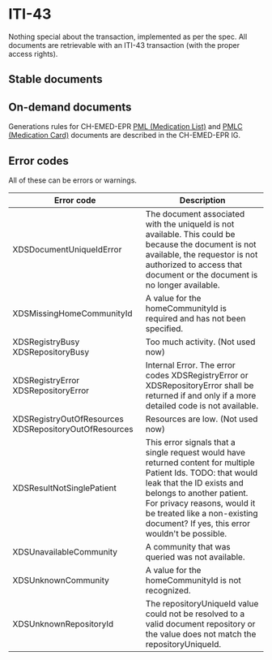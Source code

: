 # ITI-43

Nothing special about the transaction, implemented as per the spec. All documents are retrievable with an ITI-43 transaction (with the proper access rights).

## Stable documents

## On-demand documents

Generations rules for CH-EMED-EPR [PML (Medication List)](https://build.fhir.org/ig/CARA-ch/ch-emed-epr/document_pml.html) and [PMLC (Medication Card)](https://build.fhir.org/ig/CARA-ch/ch-emed-epr/document_pmlc.html) documents are described in the CH-EMED-EPR IG.

## Error codes

All of these can be errors or warnings.

| Error code | Description |
| ------ | ------ |
| XDSDocumentUniqueIdError | The document associated with the uniqueId is not available. This could be because the document is not available, the requestor is not authorized to access that document or the document is no longer available. |
| XDSMissingHomeCommunityId | A value for the homeCommunityId is required and has not been specified. |
| XDSRegistryBusy XDSRepositoryBusy | Too much activity. (Not used now) |
| XDSRegistryError XDSRepositoryError | Internal Error. The error codes XDSRegistryError or XDSRepositoryError shall be returned if and only if a more detailed code is not available. |
| XDSRegistryOutOfResources XDSRepositoryOutOfResources | Resources are low. (Not used now) |
| XDSResultNotSinglePatient | This error signals that a single request would have returned content for multiple Patient Ids. TODO: that would leak that the ID exists and belongs to another patient. For privacy reasons, would it be treated like a non-existing document? If yes, this error wouldn't be possible. |
| XDSUnavailableCommunity | A community that was queried was not available. |
| XDSUnknownCommunity | A value for the homeCommunityId is not recognized. |
| XDSUnknownRepositoryId | The repositoryUniqueId value could not be resolved to a valid document repository or the value does not match the repositoryUniqueId. |
